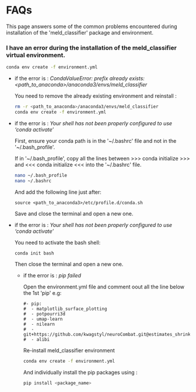 # FAQs
This page answers some of the common problems encountered during installation of the 'meld_classifier' package and environment. 

### I have an error during the installation of the meld_classifier virtual environment. 
```bash
conda env create -f environment.yml
```
* if the error is : *CondaValueError: prefix already exists: <path_to_anaconda>/anaconda3/envs/meld_classifier*
  
  You need to remove the already existing environment and reinstall : 
  ```bash
  rm -r <path_to_anaconda>/anaconda3/envs/meld_classifier
  conda env create -f environment.yml
  ```
* if the error is : *Your shell has not been properly configured to use ‘conda activate’*
 
  First, ensure your conda path is in the '\~/.bashrc' file and not in the '\~/.bash_profile'. 
  
  If in '\~/.bash_profile', copy all the lines between >>> conda initialize >>> and <<< conda initialize <<< into the '\~/.bashrc' file. 
  ```bash
  nano ~/.bash_profile
  nano ~/.bashrc
  ```
  And add the following line just after:
  ```
  source <path_to_anaconda3>/etc/profile.d/conda.sh
  ```
  Save and close the terminal and open a new one. 
   
* if the error is : *Your shell has not been properly configured to use ‘conda activate’*
  
  You need to activate the bash shell:
  ```bash
  conda init bash
  ```
  Then close the terminal and open a new one. 
    
  * if the error is : *pip failed*
  
    Open the environment.yml file and comment oout all the line below the 1st 'pip' 
    e.g:
    ```
    #- pip:
    #  - matplotlib_surface_plotting
    #  - potpourri3d
    #  - umap-learn
    #  - nilearn
    #  - git+https://github.com/kwagstyl/neuroCombat.git@estimates_shrink
    #  - alibi
    ```
    Re-install meld_classifier environment
    ```bash
    conda env create -f environment.yml
     ```
    And individually install the pip packages using :
    ```bash
    pip install <package_name>
     ```
 
   
